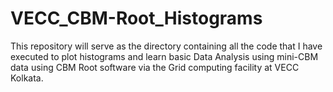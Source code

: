 # VECC_CBM-Root_Histograms
This repository will serve as the directory containing all the code that I have executed to plot histograms and learn basic Data Analysis using mini-CBM data using CBM Root software via the Grid computing facility at VECC Kolkata. 
